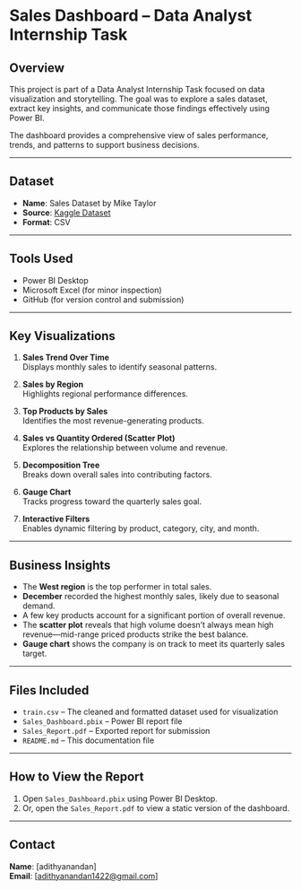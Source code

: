 # Sales Dashboard – Data Analyst Internship Task

## Overview

This project is part of a Data Analyst Internship Task focused on data visualization and storytelling. The goal was to explore a sales dataset, extract key insights, and communicate those findings effectively using Power BI.

The dashboard provides a comprehensive view of sales performance, trends, and patterns to support business decisions.

---

## Dataset

- **Name**: Sales Dataset by Mike Taylor
- **Source**: [Kaggle Dataset](https://www.kaggle.com/datasets/miketaylor123/sales-data)
- **Format**: CSV

---

## Tools Used

- Power BI Desktop
- Microsoft Excel (for minor inspection)
- GitHub (for version control and submission)

---

## Key Visualizations

1. **Sales Trend Over Time**  
   Displays monthly sales to identify seasonal patterns.

2. **Sales by Region**  
   Highlights regional performance differences.

3. **Top Products by Sales**  
   Identifies the most revenue-generating products.

4. **Sales vs Quantity Ordered (Scatter Plot)**  
   Explores the relationship between volume and revenue.

5. **Decomposition Tree**  
   Breaks down overall sales into contributing factors.

6. **Gauge Chart**  
   Tracks progress toward the quarterly sales goal.

7. **Interactive Filters**  
   Enables dynamic filtering by product, category, city, and month.

---

## Business Insights

- The **West region** is the top performer in total sales.
- **December** recorded the highest monthly sales, likely due to seasonal demand.
- A few key products account for a significant portion of overall revenue.
- The **scatter plot** reveals that high volume doesn’t always mean high revenue—mid-range priced products strike the best balance.
- **Gauge chart** shows the company is on track to meet its quarterly sales target.

---

## Files Included

- `train.csv` – The cleaned and formatted dataset used for visualization
- `Sales_Dashboard.pbix` – Power BI report file
- `Sales_Report.pdf` – Exported report for submission
- `README.md` – This documentation file

---

## How to View the Report

1. Open `Sales_Dashboard.pbix` using Power BI Desktop.
2. Or, open the `Sales_Report.pdf` to view a static version of the dashboard.

---

## Contact

**Name**: [adithyanandan]  
**Email**: [adithyanandan1422@gmail.com]  


